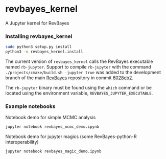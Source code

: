# revbayes_kernel
A Jupyter kernel for RevBayes

### Installing revbayes_kernel

```sh
sudo python3 setup.py install
python3 -m revbayes_kernel.install
```

The current version of `revbayes_kernel` calls the RevBayes executable named `rb-jupyter`. Support to compile `rb-jupyter` with the command `./projects/cmake/build.sh -jupyter true` was added to the development branch of the main [RevBayes](https://github.com/revbayes/revbayes) repository in commit [6028eb2](https://github.com/revbayes/revbayes/commit/6028eb2925e2910a839e98060768401843a87362).

The `rb-jupyter` binary must be found using the `which` command or be located using the environment variable, `REVBAYES_JUPYTER_EXECUTABLE`.

### Example notebooks

Notebook demo for simple MCMC analysis
```sh
jupyter notebook revbayes_mcmc_demo.ipynb
```

Notebook demo for jupyter magics (some RevBayes-python-R interoperability)
```sh
jupyter notebook revbayes_magic_demo.ipynb
```
